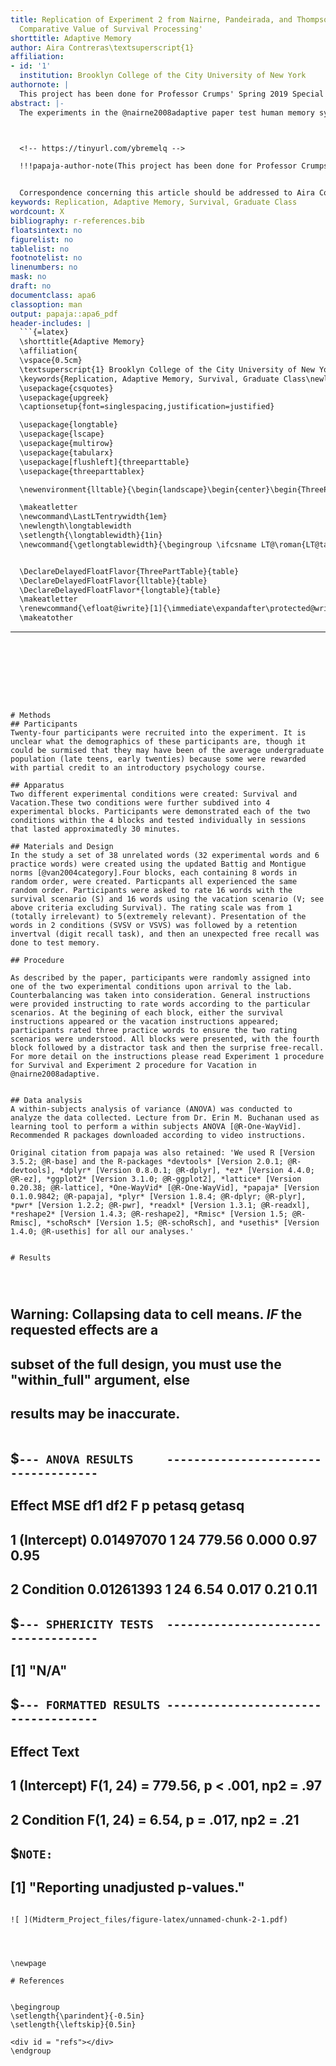 ```yaml
---
title: Replication of Experiment 2 from Nairne, Pandeirada, and Thompson (2008) 'The
  Comparative Value of Survival Processing'
shorttitle: Adaptive Memory
author: Aira Contreras\textsuperscript{1}
affiliation:
- id: '1'
  institution: Brooklyn College of the City University of New York
authornote: |
  This project has been done for Professor Crumps' Spring 2019 Special Topics in Experimental Psychology Pscy. 7709G.
abstract: |-
  The experiments in the @nairne2008adaptive paper test human memory systems in survival and non-survival conditions in an effort to determine if one yields measurably better recollection from participants. Participants were asked to rate words in conditions that produce excellent retention including conditions that had words related to pleasantness, imagery, and self reference. Previous experiments have suggested that participants show superior memory when words  were related to survival conditions. The researchers suggest that this may be a result of fitness advantages accrued in the ancestral past. The goal of this exercise is to replicate one of the experiments presented in the paper and determine if the results were similar or even the same. The analysis will be done via the Rstudio software. I was able to [successfully/not successfully] replication the experiment.



  <!-- https://tinyurl.com/ybremelq -->

  !!!papaja-author-note(This project has been done for Professor Crumps' Spring 2019 Special Topics in Experimental Psychology Pscy. 7709G.


  Correspondence concerning this article should be addressed to Aira Contreras, Not Applicable. E-mail: aira.contreras@gmail.com)papaja-author-note!!!
keywords: Replication, Adaptive Memory, Survival, Graduate Class
wordcount: X
bibliography: r-references.bib
floatsintext: no
figurelist: no
tablelist: no
footnotelist: no
linenumbers: no
mask: no
draft: no
documentclass: apa6
classoption: man
output: papaja::apa6_pdf
header-includes: |
  ```{=latex}
  \shorttitle{Adaptive Memory}
  \affiliation{
  \vspace{0.5cm}
  \textsuperscript{1} Brooklyn College of the City University of New York}
  \keywords{Replication, Adaptive Memory, Survival, Graduate Class\newline\indent Word count: X}
  \usepackage{csquotes}
  \usepackage{upgreek}
  \captionsetup{font=singlespacing,justification=justified}

  \usepackage{longtable}
  \usepackage{lscape}
  \usepackage{multirow}
  \usepackage{tabularx}
  \usepackage[flushleft]{threeparttable}
  \usepackage{threeparttablex}

  \newenvironment{lltable}{\begin{landscape}\begin{center}\begin{ThreePartTable}}{\end{ThreePartTable}\end{center}\end{landscape}}

  \makeatletter
  \newcommand\LastLTentrywidth{1em}
  \newlength\longtablewidth
  \setlength{\longtablewidth}{1in}
  \newcommand{\getlongtablewidth}{\begingroup \ifcsname LT@\roman{LT@tables}\endcsname \global\longtablewidth=0pt \renewcommand{\LT@entry}[2]{\global\advance\longtablewidth by ##2\relax\gdef\LastLTentrywidth{##2}}\@nameuse{LT@\roman{LT@tables}} \fi \endgroup}


  \DeclareDelayedFloatFlavor{ThreePartTable}{table}
  \DeclareDelayedFloatFlavor{lltable}{table}
  \DeclareDelayedFloatFlavor*{longtable}{table}
  \makeatletter
  \renewcommand{\efloat@iwrite}[1]{\immediate\expandafter\protected@write\csname efloat@post#1\endcsname{}}
  \makeatother
  ```

---
```








# Methods
## Participants
Twenty-four participants were recruited into the experiment. It is unclear what the demographics of these participants are, though it could be surmised that they may have been of the average undergraduate population (late teens, early twenties) because some were rewarded with partial credit to an introductory psychology course.

## Apparatus
Two different experimental conditions were created: Survival and Vacation.These two conditions were further subdived into 4 experimental blocks. Participants were demonstrated each of the two conditions within the 4 blocks and tested individually in sessions that lasted approximatedly 30 minutes.

## Materials and Design
In the study a set of 38 unrelated words (32 experimental words and 6 practice words) were created using the updated Battig and Montigue norms [@van2004category].Four blocks, each containing 8 words in random order, were created. Particpants all experienced the same random order. Participants were asked to rate 16 words with the survival scenario (S) and 16 words using the vacation scenario (V; see above criteria excluding Survival). The rating scale was from 1 (totally irrelevant) to 5(extremely relevant). Presentation of the words in 2 conditions (SVSV or VSVS) was followed by a retention invertval (digit recall task), and then an unexpected free recall was done to test memory.

## Procedure

As described by the paper, participants were randomly assigned into one of the two experimental conditions upon arrival to the lab. Counterbalancing was taken into consideration. General instructions were provided instructing to rate words according to the particular scenarios. At the begining of each block, either the survival instructions appeared or the vacation instructions appeared; participants rated three practice words to ensure the two rating scenarios were understood. All blocks were presented, with the fourth block followed by a distractor task and then the surprise free-recall. For more detail on the instructions please read Experiment 1 procedure for Survival and Experiment 2 procedure for Vacation in @nairne2008adaptive. 


## Data analysis
A within-subjects analysis of variance (ANOVA) was conducted to analyze the data collected. Lecture from Dr. Erin M. Buchanan used as learning tool to perform a within subjects ANOVA [@R-One-WayVid]. Recommended R packages downloaded according to video instructions. 

Original citation from papaja was also retained: 'We used R [Version 3.5.2; @R-base] and the R-packages *devtools* [Version 2.0.1; @R-devtools], *dplyr* [Version 0.8.0.1; @R-dplyr], *ez* [Version 4.4.0; @R-ez], *ggplot2* [Version 3.1.0; @R-ggplot2], *lattice* [Version 0.20.38; @R-lattice], *One-WayVid* [@R-One-WayVid], *papaja* [Version 0.1.0.9842; @R-papaja], *plyr* [Version 1.8.4; @R-dplyr; @R-plyr], *pwr* [Version 1.2.2; @R-pwr], *readxl* [Version 1.3.1; @R-readxl], *reshape2* [Version 1.4.3; @R-reshape2], *Rmisc* [Version 1.5; @R-Rmisc], *schoRsch* [Version 1.5; @R-schoRsch], and *usethis* [Version 1.4.0; @R-usethis] for all our analyses.'


# Results




```
## Warning: Collapsing data to cell means. *IF* the requested effects are a
## subset of the full design, you must use the "within_full" argument, else
## results may be inaccurate.
```

```
## $`--- ANOVA RESULTS     ------------------------------------`
##        Effect        MSE df1 df2      F     p petasq getasq
## 1 (Intercept) 0.01497070   1  24 779.56 0.000   0.97   0.95
## 2   Condition 0.01261393   1  24   6.54 0.017   0.21   0.11
## 
## $`--- SPHERICITY TESTS  ------------------------------------`
## [1] "N/A"
## 
## $`--- FORMATTED RESULTS ------------------------------------`
##        Effect                                   Text
## 1 (Intercept) F(1, 24) = 779.56, p < .001, np2 = .97
## 2   Condition F(1, 24) =   6.54, p = .017, np2 = .21
## 
## $`NOTE:`
## [1] "Reporting unadjusted p-values."
```

![ ](Midterm_Project_files/figure-latex/unnamed-chunk-2-1.pdf) 




\newpage

# References


\begingroup
\setlength{\parindent}{-0.5in}
\setlength{\leftskip}{0.5in}

<div id = "refs"></div>
\endgroup
